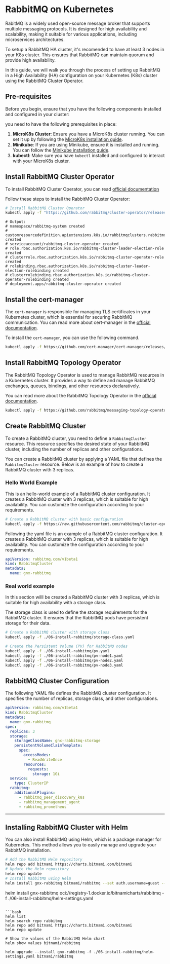 # RabbitMQ on Kubernetes

RabitMQ is a widely used open-source message broker that supports multiple messaging protocols. It is designed for high availability and scalability, making it suitable for various applications, including microservices architectures.

To setup a RabbitMQ HA cluster, it's recomended to have at least 3 nodes in your K8s cluster. This ensures that RabbitMQ can maintain quorum and provide high availability.

In this guide, we will walk you through the process of setting up RabbitMQ in a High Availability (HA) configuration on your Kubernetes (K8s) cluster using the RabbitMQ Cluster Operator.

## Pre-requisites

Before you begin, ensure that you have the following components installed and configured in your cluster:

you need to have the following prerequisites in place:

1. **MicroK8s Cluster**: Ensure you have a MicroK8s cluster running. You can set it up by following the [MicroK8s installation guide](https://microk8s.io/docs).
2. **Minikube**: If you are using Minikube, ensure it is installed and running. You can follow the [Minikube installation guide](https://minikube.sigs.k8s.io/docs/start/).
3. **kubectl**: Make sure you have `kubectl` installed and configured to interact with your MicroK8s cluster.

## Install RabbitMQ Cluster Operator

To install RabbitMQ Cluster Operator, you can read [official documentation](https://www.rabbitmq.com/kubernetes/operator/quickstart-operator)

Follow these steps to install the RabbitMQ Cluster Operator:

```bash
# Install RabbitMQ Cluster Operator
kubectl apply -f "https://github.com/rabbitmq/cluster-operator/releases/latest/download/cluster-operator.yml"
```

```plaintext
# Output:
# namespace/rabbitmq-system created
# customresourcedefinition.apiextensions.k8s.io/rabbitmqclusters.rabbitmq.com created
# serviceaccount/rabbitmq-cluster-operator created
# role.rbac.authorization.k8s.io/rabbitmq-cluster-leader-election-role created
# clusterrole.rbac.authorization.k8s.io/rabbitmq-cluster-operator-role created
# rolebinding.rbac.authorization.k8s.io/rabbitmq-cluster-leader-election-rolebinding created
# clusterrolebinding.rbac.authorization.k8s.io/rabbitmq-cluster-operator-rolebinding created
# deployment.apps/rabbitmq-cluster-operator created
```

## Install the cert-manager

The `cert-manager` is responsible for managing TLS certificates in your Kubernetes cluster, which is essential for securing RabbitMQ communication.
You can read more about cert-manager in the [official documentation](https://cert-manager.io/docs/installation/kubectl/).

To install the `cert-manager`, you can use the following command.

```bash
kubectl apply -f https://github.com/cert-manager/cert-manager/releases/download/v1.17.2/cert-manager.yaml
```

## Install RabbitMQ Topology Operator

The RabbitMQ Topology Operator is used to manage RabbitMQ resources in a Kubernetes cluster. It provides a way to define and manage RabbitMQ exchanges, queues, bindings, and other resources declaratively.

You can read more about the RabbitMQ Topology Operator in the [official documentation](https://www.rabbitmq.com/kubernetes/operator/install-topology-operator/).

```bash
kubectl apply -f https://github.com/rabbitmq/messaging-topology-operator/releases/latest/download/messaging-topology-operator-with-certmanager.yaml
```

## Create RabbitMQ Cluster

To create a RabbitMQ cluster, you need to define a `RabbitmqCluster` resource. This resource specifies the desired state of your RabbitMQ cluster, including the number of replicas and other configurations.

You can create a RabbitMQ cluster by applying a YAML file that defines the `RabbitmqCluster` resource. Below is an example of how to create a RabbitMQ cluster with 3 replicas.

### Hello World Example

This is an hello-world example of a RabbitMQ cluster configuration. It creates a RabbitMQ cluster with 3 replicas, which is suitable for high availability.
You can customize the configuration according to your requirements.

```bash
# Create a RabbitMQ cluster with basic configuration
kubectl apply -f https://raw.githubusercontent.com/rabbitmq/cluster-operator/main/docs/examples/hello-world/rabbitmq.yaml
```

Following the yaml file is an example of a RabbitMQ cluster configuration. It creates a RabbitMQ cluster with 3 replicas, which is suitable for high availability. You can customize the configuration according to your requirements.

```yaml
apiVersion: rabbitmq.com/v1beta1
kind: RabbitmqCluster
metadata:
  name: gnx-rabbitmq
```

### Real world example

In this section willl be created a RabbitMQ cluster with 3 replicas, which is suitable for high availability with a storage class.

The storage class is used to define the storage requirements for the RabbitMQ cluster. It ensures that the RabbitMQ pods have persistent storage for their data.

```bash
# Create a RabbitMQ cluster with storage class
kubectl apply -f ./06-install-rabbitmq/storage-class.yaml

# Create the Persistent Volume (PV) for RabbitMQ nodes
kubectl apply -f ./06-install-rabbitmq/pv.yaml
kubectl apply -f ./06-install-rabbitmq/pv-node1.yaml
kubectl apply -f ./06-install-rabbitmq/pv-node2.yaml
kubectl apply -f ./06-install-rabbitmq/pv-node3.yaml
```

## RabbitMQ Cluster Configuration

The following YAML file defines the RabbitMQ cluster configuration. It specifies the number of replicas, storage class, and other configurations.

```yaml
apiVersion: rabbitmq.com/v1beta1
kind: RabbitmqCluster
metadata:
  name: gnx-rabbitmq
spec:
  replicas: 3
  storage:
    storageClassName: gnx-rabbitmq-storage
    persistentVolumeClaimTemplate:
      spec:
        accessModes:
          - ReadWriteOnce
        resources:
          requests:
            storage: 1Gi
  service:
    type: ClusterIP
  rabbitmq:
    additionalPlugins:
      - rabbitmq_peer_discovery_k8s
      - rabbitmq_management_agent
      - rabbitmq_prometheus
```

---

## Installing RabbitMQ Cluster with Helm

You can also install RabbitMQ using Helm, which is a package manager for Kubernetes. This method allows you to easily manage and upgrade your RabbitMQ installation.

```bash
# Add the RabbitMQ Helm repository
helm repo add bitnami https://charts.bitnami.com/bitnami
# Update the Helm repository
helm repo update
# Install RabbitMQ using Helm
helm install gnx-rabbitmq bitnami/rabbitmq --set auth.username=guest --set auth.password=guest --set auth.erlangCookie=cookie123 --set service.type=ClusterIP --set persistence.storageClass=gnx-rabbitmq-storage --set persistence.size=1Gi
```

helm install gnx-rabbitmq oci://registry-1.docker.io/bitnamicharts/rabbitmq -f ./06-install-rabbitmq/helm-settings.yaml

````

```bash
helm list
helm search repo rabbitmq
helm repo add bitnami https://charts.bitnami.com/bitnami
helm repo update

# Show the values of the RabbitMQ Helm chart
helm show values bitnami/rabbitmq

helm upgrade --install gnx-rabbitmq -f ./06-install-rabbitmq/helm-settings.yaml bitnami/rabbitmq
````
